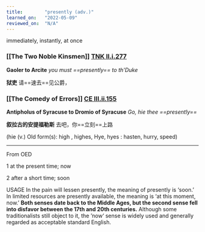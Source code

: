 ```yaml
---
title:        "presently (adv.)"
learned_on:   "2022-05-09"
reviewed_on:  "N/A"
---
```


immediately, instantly, at once

### [[The Two Noble Kinsmen]] [TNK II.i.277](https://www.shakespeareswords.com/Public/Play.aspx?Act=2&Scene=1&WorkId=37#250176) 

**Gaoler to Arcite** *you must ==presently== to th'Duke*

**狱吏** 请==速去==见公爵，

### [[The Comedy of Errors]] [CE III.ii.155](https://www.shakespeareswords.com/Public/Play.aspx?Act=3&Scene=2&WorkId=1#113496) 

**Antipholus of Syracuse to Dromio of Syracuse** *Go, hie thee ==presently==*

**叙拉古的安提福勒斯** 去吧，你==立刻==上路

(hie (v.) Old form(s): high , highes, Hye, hyes : hasten, hurry, speed)

-----

From OED

1 at the present time; now

2 after a short time; soon

USAGE In the pain will lessen presently, the meaning of presently is ‘soon.’ In limited resources are presently available, the meaning is ‘at this moment, now.’ **Both senses date back to the Middle Ages, but the second sense fell into disfavor between the 17th and 20th centuries.** Although some traditionalists still object to it, the ’now‘ sense is widely used and generally regarded as acceptable standard English.

